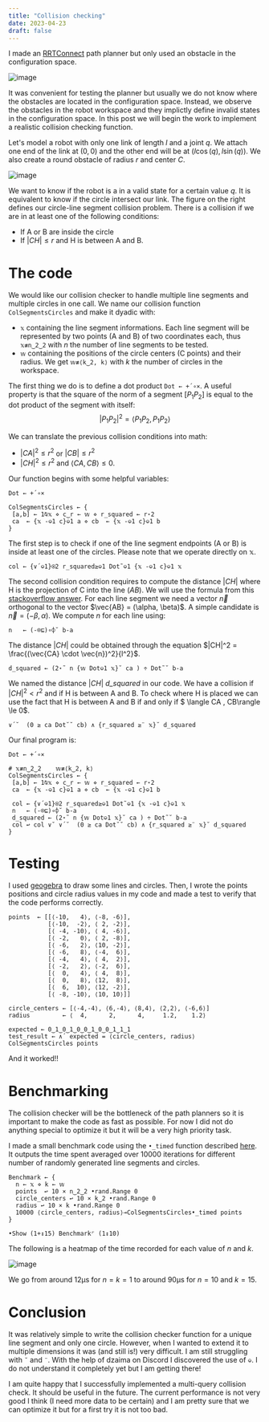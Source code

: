 ```yaml
---
title: "Collision checking"
date: 2023-04-23
draft: false
---
```

I made an [RRTConnect][planner] path planner but only used an obstacle in the configuration space.

![image](images/circle_env.png)

It was convenient for testing the planner but usually we do not know where the obstacles are located in the configuration space. Instead, we observe the obstacles in the robot workspace and they implictly define invalid states in the configuration space. In this post we will begin the work to implement a realistic collision checking function.

Let's model a robot with only one link of length $l$ and a joint $q$. We attach one end of the link at $(0, 0)$ and the other end will be at $(l \cos(q), l \sin(q))$. We also create a round obstacle of radius $r$ and center $C$.

![image](images/simple.svg)

 We want to know if the robot is a in a valid state for a certain value $q$. It is equivalent to know if the circle intersect our link. The figure on the right defines our circle-line segment collision problem. There is a collision if we are in at least one of the following conditions:
 + If A or B are inside the circle 
 + If $|CH|\le r$ and H is between A and B.

# The code
We would like our collision checker to handle multiple line segments and multiple circles in one call. We name our collision function `ColSegmentsCircles` and make it dyadic with:
+ `𝕩` containing the line segment informations. Each line segment will be represented by two points (A and B) of two coordinates each, thus `𝕩≢n‿2‿2` with $n$ the number of line segments to be tested.
+ `𝕨` containing the positions of the circle centers (C points) and their radius. We get `𝕨≢⟨k‿2, k⟩` with $k$ the number of circles in the workspace. 

The first thing we do is to define a dot product `Dot ← +´∘×`. A useful property is that the square of the norm of a segment $[P_1 P_2]$ is equal to the dot product of the segment with itself:
$$|P_1 P_2|^2 = \langle P_1 P_2 , P_1 P_2\rangle$$

We can translate the previous collision conditions into math:
+ $|CA|^2\le r^2$ or $|CB|\le r^2$
+ $|CH|^2\le r^2$ and $\langle CA , CB\rangle \le 0$. 

Our function begins with some helpful variables:
```
Dot ← +´∘×

ColSegmentsCircles ← { 
 [a,b] ← 1⍉𝕩 ⋄ c‿r ← 𝕨 ⋄ r_squared ← r⋆2 
 ca  ← {𝕩 -⎉1 c}⎉1 a ⋄ cb  ← {𝕩 -⎉1 c}⎉1 b
}
```

The first step is to check if one of the line segment endpoints (A or B) is inside at least one of the circles. Please note that we operate directly on 𝕩. 

```
col ← {∨´⎉1}⍟2 r_squared≥⎉1 Dot˜⎉1 {𝕩 -⎉1 c}⎉1 𝕩 
```

The second collision condition requires to compute the distance $|CH|$ where H is the projection of C into the line $(AB)$. We will use the formula from this [stackoverflow answer][projection-equation]. For each line segment we need a vector $\vec{n}$ orthogonal to the vector $\vec{AB} = (\alpha, \beta)$. A simple candidate is $\vec{n}=(-\beta, \alpha)$. We compute $n$ for each line using: 

```
n   ← (-⌾⊑)∘⌽˘ b-a
```

The distance $|CH|$ could be obtained through the equation $|CH|^2 = \frac{(\vec{CA} \cdot \vec{n})^2}{l^2}$. 

```
d_squared ← (2⋆˜ n {𝕨 Dot⎉1 𝕩}˘ ca ) ÷ Dot˜˘ b-a 
```

We named the distance $|CH|$ *d_squared* in our code. We have a collision if $|CH|^2<r^2$ and if H is between A and B. To check where H is placed we can use the fact that H is between A and B if and only if $ \langle CA , CB\rangle \le 0$.

```
∨´˘  (0 ≥ ca Dot˘˘ cb) ∧ {r_squared ≥¨ 𝕩}˘ d_squared
```

Our final program is:

```
Dot ← +´∘×

# 𝕩≢n‿2‿2    𝕨≢⟨k‿2, k⟩
ColSegmentsCircles ← { 
 [a,b] ← 1⍉𝕩 ⋄ c‿r ← 𝕨 ⋄ r_squared ← r⋆2 
 ca  ← {𝕩 -⎉1 c}⎉1 a ⋄ cb  ← {𝕩 -⎉1 c}⎉1 b
 
 col ← {∨´⎉1}⍟2 r_squared≥⎉1 Dot˜⎉1 {𝕩 -⎉1 c}⎉1 𝕩
 n   ← (-⌾⊑)∘⌽˘ b-a
 d_squared ← (2⋆˜ n {𝕨 Dot⎉1 𝕩}˘ ca ) ÷ Dot˜˘ b-a 
 col ↩ col ∨˘ ∨´˘  (0 ≥ ca Dot˘˘ cb) ∧ {r_squared ≥¨ 𝕩}˘ d_squared
}
```

# Testing
I used [geogebra][geogebra-site] to draw some lines and circles. Then, I wrote the points positions and circle radius values in my code and made a test to verify that the code performs correctly.

```
points  ← [[⟨-10,   4⟩, ⟨-8, -6⟩],
           [⟨-10,  -2⟩, ⟨ 2, -2⟩],
           [⟨ -4, -10⟩, ⟨ 4, -6⟩],
           [⟨ -2,   0⟩, ⟨ 2, -8⟩],
           [⟨ -6,   2⟩, ⟨10, -2⟩],
           [⟨ -6,   8⟩, ⟨-4,  6⟩],
           [⟨ -4,   4⟩, ⟨ 4,  2⟩],
           [⟨ -2,   2⟩, ⟨-2,  6⟩],
           [⟨  0,   4⟩, ⟨ 4,  8⟩],
           [⟨  0,   8⟩, ⟨12,  8⟩],
           [⟨  6,  10⟩, ⟨12, -2⟩],
           [⟨ -8, -10⟩, ⟨10, 10⟩]]
	   
circle_centers ← [⟨-4,-4⟩, ⟨6,-4⟩, ⟨8,4⟩, ⟨2,2⟩, ⟨-6,6⟩]
radius         ← ⟨  4,      2,      4,     1.2,    1.2⟩

expected ← 0‿1‿0‿1‿0‿0‿1‿0‿0‿1‿1‿1
test_result ← ∧´ expected = ⟨circle_centers, radius⟩ ColSegmentsCircles points
```

And it worked!! 

# Benchmarking
The collision checker will be the bottleneck of the path planners so it is important to make the code as fast as possible. For now I did not do anything special to optimize it but it will be a very high priority task. 

I made a small benchmark code using the `•_timed` function described [here][benchmark-function]. It outputs the time spent averaged over 10000 iterations for different number of randomly generated line segments and circles.

```
Benchmark ← {
  n ← 𝕩 ⋄ k ← 𝕨
  points  ↩ 10 × n‿2‿2 •rand.Range 0  
  circle_centers ↩ 10 × k‿2 •rand.Range 0
  radius ↩ 10 × k •rand.Range 0
  10000 ⟨circle_centers, radius⟩⊸ColSegmentsCircles•_timed points
}

•Show (1+↕15) Benchmark⌜ (1↕10)
```

The following is a heatmap of the time recorded for each value of $n$ and $k$.

![image](images/benchmark_heatmap.png)

We go from around 12µs for $n=k=1$ to around 90µs for $n=10$ and $k=15$.

# Conclusion

It was relatively simple to write the collision checker function for a unique line segment and only one circle. However, when I wanted to extend it to multiple dimensions it was (and still is!) very difficult. I am still struggling with `˘` and `¨`. With the help of dzaima on Discord I discovered the use of `⎉`. I do not understand it completely yet but I am getting there!

I am quite happy that I successfully implemented a multi-query collision check. It should be useful in the future. The current performance is not very good I think (I need more data to be certain) and I am pretty sure that we can optimize it but for a first try it is not too bad.

[planner]: https://github.com/thibaultbarbie/bqn-planner
[projection-equation]: https://math.stackexchange.com/a/4088608
[geogebra-site]: https://www.geogebra.org
[benchmark-function]: https://mlochbaum.github.io/BQN/implementation/perf.html#performance-resources 
